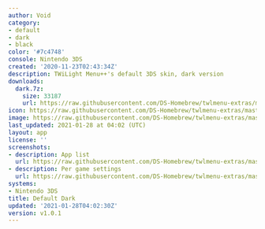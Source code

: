 ```yaml
---
author: Void
category:
- default
- dark
- black
color: '#7c4748'
console: Nintendo 3DS
created: '2020-11-23T02:43:34Z'
description: TWiLight Menu++'s default 3DS skin, dark version
downloads:
  dark.7z:
    size: 33187
    url: https://raw.githubusercontent.com/DS-Homebrew/twlmenu-extras/master/_nds/TWiLightMenu/3dsmenu/themes/dark.7z
icon: https://raw.githubusercontent.com/DS-Homebrew/twlmenu-extras/master/_nds/TWiLightMenu/3dsmenu/themes/meta/dark/icon.png
image: https://raw.githubusercontent.com/DS-Homebrew/twlmenu-extras/master/_nds/TWiLightMenu/3dsmenu/themes/meta/dark/icon.png
last_updated: 2021-01-28 at 04:02 (UTC)
layout: app
license: ''
screenshots:
- description: App list
  url: https://raw.githubusercontent.com/DS-Homebrew/twlmenu-extras/master/_nds/TWiLightMenu/3dsmenu/themes/meta/dark/screenshots/app-list.png
- description: Per game settings
  url: https://raw.githubusercontent.com/DS-Homebrew/twlmenu-extras/master/_nds/TWiLightMenu/3dsmenu/themes/meta/dark/screenshots/per-game-settings.png
systems:
- Nintendo 3DS
title: Default Dark
updated: '2021-01-28T04:02:30Z'
version: v1.0.1
---
```

